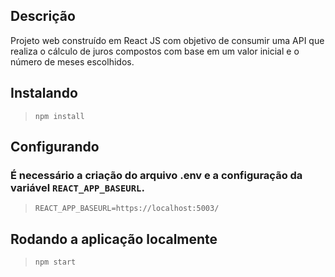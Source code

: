 ## Descrição

Projeto web construído em React JS com objetivo de consumir uma API que realiza o cálculo de juros compostos com base em um valor inicial e o número de meses escolhidos.

## Instalando

> `npm install`

## Configurando

### É necessário a criação do arquivo .env e a configuração da variável `REACT_APP_BASEURL`.

> `REACT_APP_BASEURL=https://localhost:5003/`

## Rodando a aplicação localmente

> `npm start`
